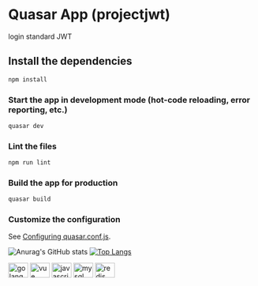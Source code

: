 # Quasar App (projectjwt)

login standard JWT

## Install the dependencies
```bash
npm install
```

### Start the app in development mode (hot-code reloading, error reporting, etc.)
```bash
quasar dev
```

### Lint the files
```bash
npm run lint
```

### Build the app for production
```bash
quasar build
```

### Customize the configuration
See [Configuring quasar.conf.js](https://v2.quasar.dev/quasar-cli/quasar-conf-js).

![Anurag's GitHub stats](https://github-readme-stats.vercel.app/api?username=lobobogard&show_icons=true&theme=radical&layout=compact&hide=contribs&show_icons=true)
[![Top Langs](https://github-readme-stats.vercel.app/api/top-langs/?username=lobobogard&theme=radical&layout=compact)](https://github.com/anuraghazra/github-readme-stats)<p>
<img alt="golang" height="30" width="40" src="https://cdn.jsdelivr.net/gh/devicons/devicon/icons/go/go-original-wordmark.svg" />
<img alt="vue" height="30" width="40" src="https://cdn.jsdelivr.net/gh/devicons/devicon/icons/vuejs/vuejs-original-wordmark.svg" />
<img alt="javascript" height="30" width="40" src="https://cdn.jsdelivr.net/gh/devicons/devicon/icons/javascript/javascript-original.svg" />
<img alt="mysql" height="30" width="40"  src="https://cdn.jsdelivr.net/gh/devicons/devicon/icons/mysql/mysql-original-wordmark.svg" />
<img alt="redis" height="30" width="40" src="https://cdn.jsdelivr.net/gh/devicons/devicon/icons/redis/redis-original-wordmark.svg" />
